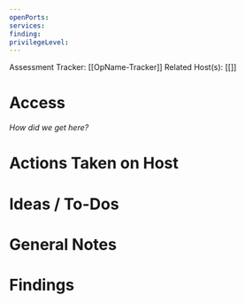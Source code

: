 ```yaml
---
openPorts:
services:
finding:
privilegeLevel:
---
```


Assessment Tracker: [[OpName-Tracker]]
Related Host(s): [[]]

# Access
*How did we get here?*

# Actions Taken on Host

# Ideas / To-Dos

# General Notes

# Findings
